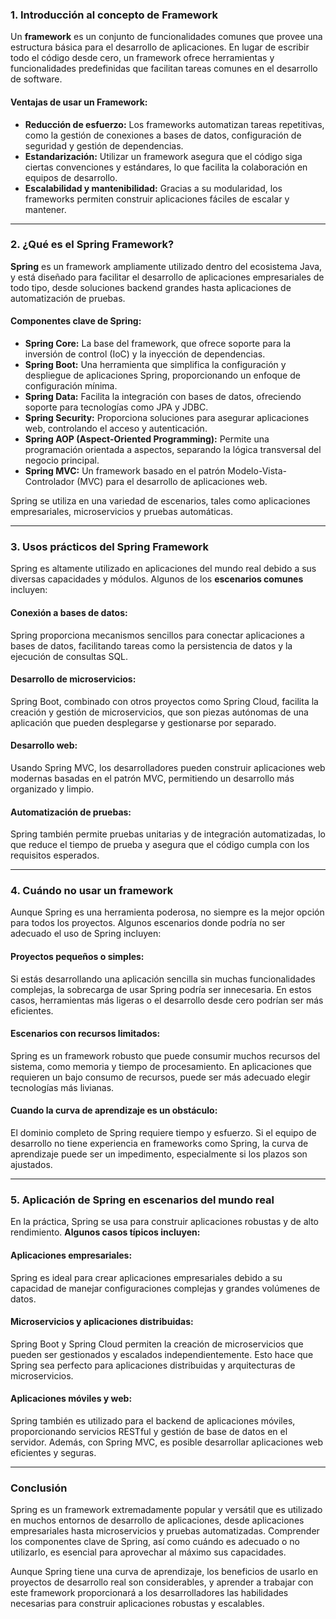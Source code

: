 ### **1. Introducción al concepto de Framework**

Un **framework** es un conjunto de funcionalidades comunes que provee una estructura básica para el desarrollo de aplicaciones. En lugar de escribir todo el código desde cero, un framework ofrece herramientas y funcionalidades predefinidas que facilitan tareas comunes en el desarrollo de software.

#### **Ventajas de usar un Framework:**
- **Reducción de esfuerzo:** Los frameworks automatizan tareas repetitivas, como la gestión de conexiones a bases de datos, configuración de seguridad y gestión de dependencias.
- **Estandarización:** Utilizar un framework asegura que el código siga ciertas convenciones y estándares, lo que facilita la colaboración en equipos de desarrollo.
- **Escalabilidad y mantenibilidad:** Gracias a su modularidad, los frameworks permiten construir aplicaciones fáciles de escalar y mantener.

---

### **2. ¿Qué es el Spring Framework?**

**Spring** es un framework ampliamente utilizado dentro del ecosistema Java, y está diseñado para facilitar el desarrollo de aplicaciones empresariales de todo tipo, desde soluciones backend grandes hasta aplicaciones de automatización de pruebas.

#### **Componentes clave de Spring:**
- **Spring Core:** La base del framework, que ofrece soporte para la inversión de control (IoC) y la inyección de dependencias.
- **Spring Boot:** Una herramienta que simplifica la configuración y despliegue de aplicaciones Spring, proporcionando un enfoque de configuración mínima.
- **Spring Data:** Facilita la integración con bases de datos, ofreciendo soporte para tecnologías como JPA y JDBC.
- **Spring Security:** Proporciona soluciones para asegurar aplicaciones web, controlando el acceso y autenticación.
- **Spring AOP (Aspect-Oriented Programming):** Permite una programación orientada a aspectos, separando la lógica transversal del negocio principal.
- **Spring MVC:** Un framework basado en el patrón Modelo-Vista-Controlador (MVC) para el desarrollo de aplicaciones web.

Spring se utiliza en una variedad de escenarios, tales como aplicaciones empresariales, microservicios y pruebas automáticas.

---

### **3. Usos prácticos del Spring Framework**

Spring es altamente utilizado en aplicaciones del mundo real debido a sus diversas capacidades y módulos. Algunos de los **escenarios comunes** incluyen:

#### **Conexión a bases de datos:**
Spring proporciona mecanismos sencillos para conectar aplicaciones a bases de datos, facilitando tareas como la persistencia de datos y la ejecución de consultas SQL.

#### **Desarrollo de microservicios:**
Spring Boot, combinado con otros proyectos como Spring Cloud, facilita la creación y gestión de microservicios, que son piezas autónomas de una aplicación que pueden desplegarse y gestionarse por separado.

#### **Desarrollo web:**
Usando Spring MVC, los desarrolladores pueden construir aplicaciones web modernas basadas en el patrón MVC, permitiendo un desarrollo más organizado y limpio.

#### **Automatización de pruebas:**
Spring también permite pruebas unitarias y de integración automatizadas, lo que reduce el tiempo de prueba y asegura que el código cumpla con los requisitos esperados.

---

### **4. Cuándo no usar un framework**

Aunque Spring es una herramienta poderosa, no siempre es la mejor opción para todos los proyectos. Algunos escenarios donde podría no ser adecuado el uso de Spring incluyen:

#### **Proyectos pequeños o simples:**
Si estás desarrollando una aplicación sencilla sin muchas funcionalidades complejas, la sobrecarga de usar Spring podría ser innecesaria. En estos casos, herramientas más ligeras o el desarrollo desde cero podrían ser más eficientes.

#### **Escenarios con recursos limitados:**
Spring es un framework robusto que puede consumir muchos recursos del sistema, como memoria y tiempo de procesamiento. En aplicaciones que requieren un bajo consumo de recursos, puede ser más adecuado elegir tecnologías más livianas.

#### **Cuando la curva de aprendizaje es un obstáculo:**
El dominio completo de Spring requiere tiempo y esfuerzo. Si el equipo de desarrollo no tiene experiencia en frameworks como Spring, la curva de aprendizaje puede ser un impedimento, especialmente si los plazos son ajustados.

---

### **5. Aplicación de Spring en escenarios del mundo real**

En la práctica, Spring se usa para construir aplicaciones robustas y de alto rendimiento. **Algunos casos típicos incluyen:**

#### **Aplicaciones empresariales:**
Spring es ideal para crear aplicaciones empresariales debido a su capacidad de manejar configuraciones complejas y grandes volúmenes de datos.

#### **Microservicios y aplicaciones distribuidas:**
Spring Boot y Spring Cloud permiten la creación de microservicios que pueden ser gestionados y escalados independientemente. Esto hace que Spring sea perfecto para aplicaciones distribuidas y arquitecturas de microservicios.

#### **Aplicaciones móviles y web:**
Spring también es utilizado para el backend de aplicaciones móviles, proporcionando servicios RESTful y gestión de base de datos en el servidor. Además, con Spring MVC, es posible desarrollar aplicaciones web eficientes y seguras.

---

### **Conclusión**

Spring es un framework extremadamente popular y versátil que es utilizado en muchos entornos de desarrollo de aplicaciones, desde aplicaciones empresariales hasta microservicios y pruebas automatizadas. Comprender los componentes clave de Spring, así como cuándo es adecuado o no utilizarlo, es esencial para aprovechar al máximo sus capacidades.

Aunque Spring tiene una curva de aprendizaje, los beneficios de usarlo en proyectos de desarrollo real son considerables, y aprender a trabajar con este framework proporcionará a los desarrolladores las habilidades necesarias para construir aplicaciones robustas y escalables.